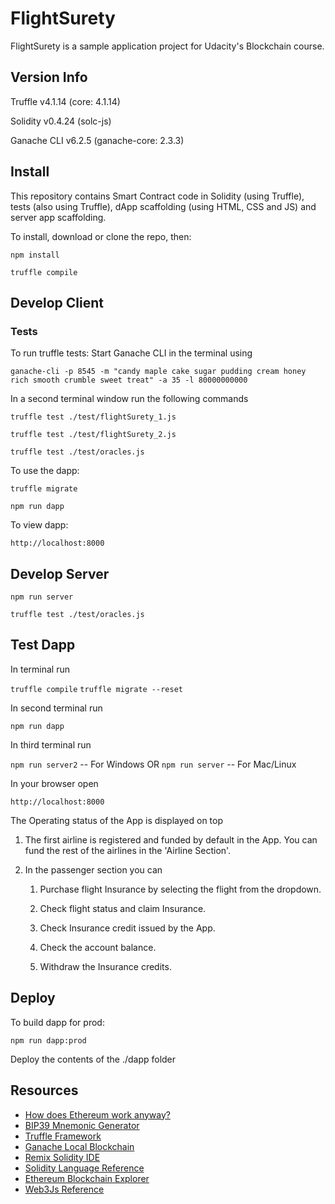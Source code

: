 # FlightSurety

FlightSurety is a sample application project for Udacity's Blockchain course.

## Version Info

Truffle v4.1.14 (core: 4.1.14)

Solidity v0.4.24 (solc-js)

Ganache CLI v6.2.5 (ganache-core: 2.3.3)

## Install

This repository contains Smart Contract code in Solidity (using Truffle), tests (also using Truffle), dApp scaffolding (using HTML, CSS and JS) and server app scaffolding.

To install, download or clone the repo, then:

`npm install`

`truffle compile`

## Develop Client

### Tests
To run truffle tests:
Start Ganache CLI in the terminal using

`ganache-cli -p 8545 -m "candy maple cake sugar pudding cream honey rich smooth crumble sweet treat" -a 35 -l 80000000000`

In a second terminal window run the following commands

`truffle test ./test/flightSurety_1.js`

`truffle test ./test/flightSurety_2.js`

`truffle test ./test/oracles.js`

To use the dapp:

`truffle migrate`

`npm run dapp`

To view dapp:

`http://localhost:8000`

## Develop Server

`npm run server`

`truffle test ./test/oracles.js`

## Test Dapp

In terminal run

`truffle compile`
`truffle migrate --reset`

In second terminal run

`npm run dapp`

In third terminal run

`npm run server2` -- For Windows
OR
`npm run server` -- For Mac/Linux

In your browser open

`http://localhost:8000`

The Operating status of the App is displayed on top

1. The first airline is registered and funded by default in the App. You can fund the rest of the airlines in the 'Airline Section'.

2. In the passenger section you can

    1. Purchase flight Insurance by selecting the flight from the dropdown.
    
    2. Check flight status and claim Insurance.
    
    3. Check Insurance credit issued by the App.
    
    4. Check the account balance.
    
    5. Withdraw the Insurance credits.

## Deploy

To build dapp for prod:

`npm run dapp:prod`

Deploy the contents of the ./dapp folder


## Resources

* [How does Ethereum work anyway?](https://medium.com/@preethikasireddy/how-does-ethereum-work-anyway-22d1df506369)
* [BIP39 Mnemonic Generator](https://iancoleman.io/bip39/)
* [Truffle Framework](http://truffleframework.com/)
* [Ganache Local Blockchain](http://truffleframework.com/ganache/)
* [Remix Solidity IDE](https://remix.ethereum.org/)
* [Solidity Language Reference](http://solidity.readthedocs.io/en/v0.4.24/)
* [Ethereum Blockchain Explorer](https://etherscan.io/)
* [Web3Js Reference](https://github.com/ethereum/wiki/wiki/JavaScript-API)

